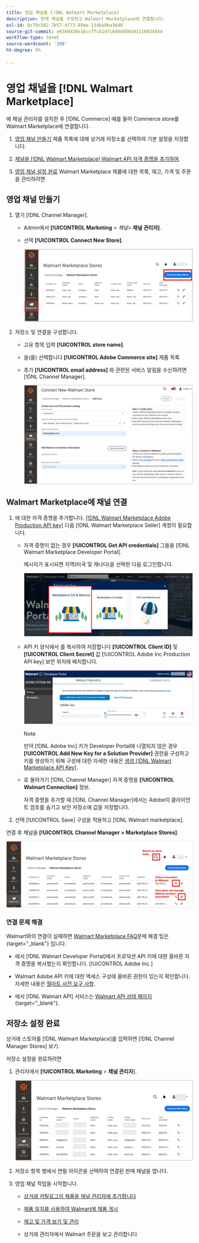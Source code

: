 ```yaml
---
title: 영업 채널을 [!DNL Walmart Marketplace]
description: 판매 채널을 구성하고 Walmart Marketplace에 연결합니다.
exl-id: 8c78c582-7b57-4f73-894e-134ba0ba3640
source-git-commit: e6368d30e16ccffcb1dfc64bdd56561116934b54
workflow-type: tm+mt
source-wordcount: '398'
ht-degree: 0%

---
```



# 영업 채널을 [!DNL Walmart Marketplace]

에 채널 관리자를 설치한 후 [!DNL Commerce] 예를 들어 Commerce store를 Walmart Marketplace에 연결합니다.

1. [영업 채널 만들기](#create-the-sales-channel) 제품 목록에 대해 상거래 저장소를 선택하여 기본 설정을 지정합니다.

1. [채널을 [!DNL Walmart Marketplace] Walmart API 자격 증명을 추가하여](#connect-the-channel-to-walmart-marketplace).

1. [영업 채널 설정 완료](#complete-store-setup) Walmart Marketplace 제품에 대한 목록, 재고, 가격 및 주문을 관리하려면

## 영업 채널 만들기

1. 열기 [!DNL Channel Manager].

   - Admin에서 **[!UICONTROL Marketing** > _채널&#x200B;_> **채널 관리자]**.

   - 선택 **[!UICONTROL Connect New Store]**.

      ![전자 상거래 스토어에 연결 [!DNL Walmart Marketplace] 변환 전: [!DNL Channel Manager]](assets/connect-commerce-store-to-marketplace.png)


1. 저장소 및 연결을 구성합니다.

   - 고유 항목 입력 **[!UICONTROL store name]**.

   - 을(를) 선택합니다 **[!UICONTROL Adobe Commerce site]** 제품 목록

   - 추가 **[!UICONTROL email address]** 와 관련된 서비스 알림을 수신하려면 [!DNL Channel Manager].

      ![상거래 및 연결 구성 [!DNL Walmart Marketplace] 변환 전: [!DNL Channel Manager]](assets/configure-commerce-to-marketplace-connection.png)

## Walmart Marketplace에 채널 연결

1. 에 대한 자격 증명을 추가합니다. [[!DNL Walmart Marketplace Adobe Production API key]](connect-marketplace.md#generate-a-walmart-marketplace-production-api-key) 다음 [!DNL Walmart Marketplace Seller] 계정이 필요합니다.

   - 자격 증명이 없는 경우 **[!UICONTROL Get API credentials]** 그들을 [!DNL Walmart Marketplace Developer Portal].

      메시지가 표시되면 지역(미국 및 캐나다)을 선택한 다음 로그인합니다.

      ![[!DNL Walmart Marketplace] 계정 로그인](assets/walmart-marketplace-login-page.png)

   - API 키 양식에서 를 복사하여 저장합니다 **[!UICONTROL Client ID]** 및 **[!UICONTROL Client Secret]** 값 [!UICONTROL Adobe Inc Production API key] 보안 위치에 배치합니다.

      ![[!DNL Walmart Marketplace API key] 구성 페이지](assets/walmart-api-key-management-form.png)

      >[!NOTE]
      >
      >만약 [!DNL Adobe Inc] 키가 Developer Portal에 나열되지 않은 경우 **[!UICONTROL Add New Key for a Solution Provider]** 권한을 구성하고 키를 생성하기 위해 구성에 대한 자세한 내용은 [생성 [!DNL Walmart Marketplace API Key]](walmart-prerequisites.md#generate-a-walmart-marketplace-api-key).

   - 로 돌아가기 [!DNL Channel Manager] 자격 증명을 **[!UICONTROL Walmart Connection]** 정보.

      자격 증명을 추가할 때 [!DNL Channel Manager]에서는 Adobe이 클라이언트 암호를 숨기고 보안 저장소에 값을 저장합니다.

1. 선택 [!UICONTROL Save] 구성을 적용하고 [!DNL Walmart marketplace].

연결 후 채널을 **[!UICONTROL Channel Manager > Marketplace Stores]**.

![[!DNL Walmart Marketplace API key] 구성 페이지](assets/manage-connected-stores.png)


### 연결 문제 해결

Walmart와의 연결이 실패하면 [Walmart Marketplace FAQ](https://developer.walmart.com/faq/us/faq-auth/)문제 해결 팁은 {target=&quot;_blank&quot;} 입니다.

- 에서 [!DNL Walmart Developer Portal]에서 프로덕션 API 키에 대한 올바른 자격 증명을 복사했는지 확인합니다. [!UICONTROL Adobe Inc.]

- Walmart Adobe API 키에 대한 액세스 구성에 올바른 권한이 있는지 확인합니다. 자세한 내용은 [월마트 사전 요구 사항](walmart-prerequisites.md##generate-a-walmart-marketplace-api-key).

- 에서 [!DNL Walmart API] 서비스는 [Walmart API 상태 페이지](https://developer.walmart.com/us/whats-new/new-api-status-information-now-available/){target=&quot;_blank&quot;}.

## 저장소 설정 완료

상거래 스토어를 [!DNL Walmart Marketplace]를 입력하면 [!DNL Channel Manager Stores] 보기.

저장소 설정을 완료하려면

1. 관리자에서 **[!UICONTROL Marketing** > **채널 관리자**].

   ![[!DNL Walmart Marketplace API key] 구성 페이지](assets/connect-commerce-store-config.png)

1. 저장소 항목 행에서 연필 아이콘을 선택하여 연결된 판매 채널을 엽니다.

1. 영업 채널 작업을 시작합니다.

   - [상거래 카탈로그의 제품을 채널 관리자에 추가합니다](add-products-to-connected-channel.md)

   - [제품 일치를 사용하여 Walmart에 제품 게시](publish-listings-to-marketplace.md)

   - [재고 및 가격 보기 및 관리](inventory-and-price-updates.md)

   - 상거래 관리자에서 Walmart 주문을 보고 관리합니다

